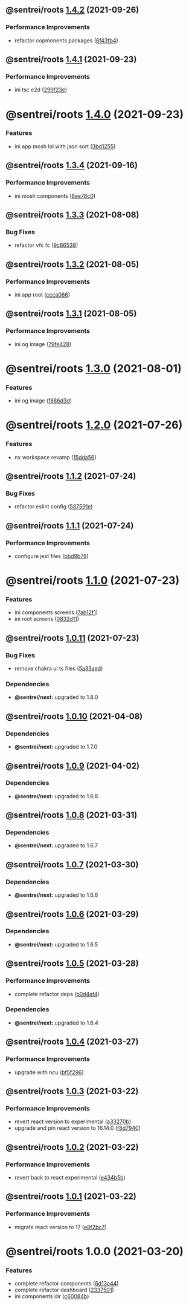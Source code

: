 ## @sentrei/roots [1.4.2](https://github.com/sentrei/sentrei/compare/@sentrei/roots@1.4.1...@sentrei/roots@1.4.2) (2021-09-26)

### Performance Improvements

- refactor copmonents packages ([6f43fb4](https://github.com/sentrei/sentrei/commit/6f43fb493c15eb2b37d1c8f8729d3a974e201562))

## @sentrei/roots [1.4.1](https://github.com/sentrei/sentrei/compare/@sentrei/roots@1.4.0...@sentrei/roots@1.4.1) (2021-09-23)

### Performance Improvements

- ini tsc e2d ([299f23e](https://github.com/sentrei/sentrei/commit/299f23e4bc09c199ec375ac894f3e8d6709a94be))

# @sentrei/roots [1.4.0](https://github.com/sentrei/sentrei/compare/@sentrei/roots@1.3.4...@sentrei/roots@1.4.0) (2021-09-23)

### Features

- ini app mosh lol with json sort ([3bd1255](https://github.com/sentrei/sentrei/commit/3bd12550f6f1a2be250c0497c665e79e9d1ecd88))

## @sentrei/roots [1.3.4](https://github.com/sentrei/sentrei/compare/@sentrei/roots@1.3.3...@sentrei/roots@1.3.4) (2021-09-16)

### Performance Improvements

- ini mosh components ([8ee78c0](https://github.com/sentrei/sentrei/commit/8ee78c00d4c6aa2e16c53d2010179e060f797d09))

## @sentrei/roots [1.3.3](https://github.com/sentrei/sentrei/compare/@sentrei/roots@1.3.2...@sentrei/roots@1.3.3) (2021-08-08)

### Bug Fixes

- refactor vfc fc ([9c66538](https://github.com/sentrei/sentrei/commit/9c6653835f6c52c84baa9511abc2cb243844f8f3))

## @sentrei/roots [1.3.2](https://github.com/sentrei/sentrei/compare/@sentrei/roots@1.3.1...@sentrei/roots@1.3.2) (2021-08-05)

### Performance Improvements

- ini app root ([ccca066](https://github.com/sentrei/sentrei/commit/ccca066697d18b59fc6798e4cef73f9a74733053))

## @sentrei/roots [1.3.1](https://github.com/sentrei/sentrei/compare/@sentrei/roots@1.3.0...@sentrei/roots@1.3.1) (2021-08-05)

### Performance Improvements

- ini og image ([79fe428](https://github.com/sentrei/sentrei/commit/79fe428b5f16a85f424fa3bc3152745c96981540))

# @sentrei/roots [1.3.0](https://github.com/sentrei/sentrei/compare/@sentrei/roots@1.2.0...@sentrei/roots@1.3.0) (2021-08-01)

### Features

- ini og image ([f886d3d](https://github.com/sentrei/sentrei/commit/f886d3d5d020966d49476638f17e7198aa18b114))

# @sentrei/roots [1.2.0](https://github.com/sentrei/sentrei/compare/@sentrei/roots@1.1.2...@sentrei/roots@1.2.0) (2021-07-26)

### Features

- nx workspace revamp ([15dda56](https://github.com/sentrei/sentrei/commit/15dda56c923c7def734ddc4fe9411188c0366c1a))

## @sentrei/roots [1.1.2](https://github.com/sentrei/sentrei/compare/@sentrei/roots@1.1.1...@sentrei/roots@1.1.2) (2021-07-24)

### Bug Fixes

- refactor eslint config ([587591e](https://github.com/sentrei/sentrei/commit/587591e00658e6af416586c4f1689a348d5a8067))

## @sentrei/roots [1.1.1](https://github.com/sentrei/sentrei/compare/@sentrei/roots@1.1.0...@sentrei/roots@1.1.1) (2021-07-24)

### Performance Improvements

- configure jest files ([bbd9b78](https://github.com/sentrei/sentrei/commit/bbd9b78525a3e0b69cd98644a67e2e94160fb1d1))

# @sentrei/roots [1.1.0](https://github.com/sentrei/sentrei/compare/@sentrei/roots@1.0.11...@sentrei/roots@1.1.0) (2021-07-23)

### Features

- ini components screens ([7ab12f1](https://github.com/sentrei/sentrei/commit/7ab12f106068c80b4354efc69f49423449a69b00))
- ini root screens ([0832d11](https://github.com/sentrei/sentrei/commit/0832d1141f0ab8ba6721c14112ba95d48e7344b7))

## @sentrei/roots [1.0.11](https://github.com/sentrei/sentrei/compare/@sentrei/roots@1.0.10...@sentrei/roots@1.0.11) (2021-07-23)

### Bug Fixes

- remove chakra ui ts files ([5a33aed](https://github.com/sentrei/sentrei/commit/5a33aedd8f2d13e9267a09bb4863615aa2571117))

### Dependencies

- **@sentrei/next:** upgraded to 1.8.0

## @sentrei/roots [1.0.10](https://github.com/sentrei/sentrei/compare/@sentrei/roots@1.0.9...@sentrei/roots@1.0.10) (2021-04-08)

### Dependencies

- **@sentrei/next:** upgraded to 1.7.0

## @sentrei/roots [1.0.9](https://github.com/sentrei/sentrei/compare/@sentrei/roots@1.0.8...@sentrei/roots@1.0.9) (2021-04-02)

### Dependencies

- **@sentrei/next:** upgraded to 1.6.8

## @sentrei/roots [1.0.8](https://github.com/sentrei/sentrei/compare/@sentrei/roots@1.0.7...@sentrei/roots@1.0.8) (2021-03-31)

### Dependencies

- **@sentrei/next:** upgraded to 1.6.7

## @sentrei/roots [1.0.7](https://github.com/sentrei/sentrei/compare/@sentrei/roots@1.0.6...@sentrei/roots@1.0.7) (2021-03-30)

### Dependencies

- **@sentrei/next:** upgraded to 1.6.6

## @sentrei/roots [1.0.6](https://github.com/sentrei/sentrei/compare/@sentrei/roots@1.0.5...@sentrei/roots@1.0.6) (2021-03-29)

### Dependencies

- **@sentrei/next:** upgraded to 1.6.5

## @sentrei/roots [1.0.5](https://github.com/sentrei/sentrei/compare/@sentrei/roots@1.0.4...@sentrei/roots@1.0.5) (2021-03-28)

### Performance Improvements

- complete refactor deps ([b0d4af4](https://github.com/sentrei/sentrei/commit/b0d4af47a9c4156fd24187ab78a8aa9607bd4b07))

### Dependencies

- **@sentrei/next:** upgraded to 1.6.4

## @sentrei/roots [1.0.4](https://github.com/sentrei/sentrei/compare/@sentrei/roots@1.0.3...@sentrei/roots@1.0.4) (2021-03-27)

### Performance Improvements

- upgrade with ncu ([bf5f296](https://github.com/sentrei/sentrei/commit/bf5f2966fc9cb75294d2b3f2355081a86a06c14a))

## @sentrei/roots [1.0.3](https://github.com/sentrei/sentrei/compare/@sentrei/roots@1.0.2...@sentrei/roots@1.0.3) (2021-03-22)

### Performance Improvements

- revert react version to experimental ([a33270b](https://github.com/sentrei/sentrei/commit/a33270bc053426f7b53305eca7ebe6b4076668f5))
- upgrade and pin react version to 16.14.0 ([f8d7940](https://github.com/sentrei/sentrei/commit/f8d794076af5c20033436b4eeae4729e2237f75c))

## @sentrei/roots [1.0.2](https://github.com/sentrei/sentrei/compare/@sentrei/roots@1.0.1...@sentrei/roots@1.0.2) (2021-03-22)

### Performance Improvements

- revert back to react experimental ([e434b5b](https://github.com/sentrei/sentrei/commit/e434b5bf19e7021e5b325140fdfa948f3cb750b9))

## @sentrei/roots [1.0.1](https://github.com/sentrei/sentrei/compare/@sentrei/roots@1.0.0...@sentrei/roots@1.0.1) (2021-03-22)

### Performance Improvements

- migrate react version to 17 ([e8f2bc7](https://github.com/sentrei/sentrei/commit/e8f2bc7089f1b52d9126af309b37dc48080a4421))

# @sentrei/roots 1.0.0 (2021-03-20)

### Features

- complete refactor components ([6d13c44](https://github.com/sentrei/sentrei/commit/6d13c44e7b58c1eee353a7c3b9e71edfaa764096))
- complete refactor dashboard ([2337501](https://github.com/sentrei/sentrei/commit/2337501423d8770572c232c858fac71c0599327c))
- ini components dir ([c60084b](https://github.com/sentrei/sentrei/commit/c60084b60ab6692d851372080135e05a0490454a))
